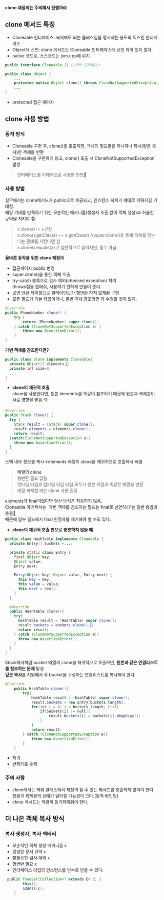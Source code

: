 **clone 재정의는 주의해서 진행하라**
## clone 메서드 특징
- Cloneable 인터페이스: 복제해도 되는 클래스임을 명시하는 용도의 믹스인 인터페이스
- Object에 선언: clone 메서드는 Cloneable 인터페이스에 선언 되어 있지 않다.
- native 코드로, 소스코드는 jvm.cpp에 위치
```java
public interface Cloneable {} //마커 인터페이스
```
```java
public class Object {
    ...
    protected native Object clone() throws CloneNotSupportedException;// 실제 선언된 위치
    ...
}
```
- protected 접근 제어자   
## clone 사용 방법
### 동작 방식
- Cloneable 구현 후, clone()을 호출하면, 객체의 필드들을 하나하나 복사(얕은 복사)한 객체를 반환 
- Cloneable을 구현하지 않고, clone() 호출 시 CloneNotSupportedException 발생
>인터페이스를 이례적으로 사용한 방법🤮

### 사용 방법  
실무에서는 clone메서드가 public으로 제공되고, 인스턴스 복제가 제대로 이뤄지길 기대함.  
해당 기대를 만족하기 위한 모순적인 메카니즘(생성자 호출 없이 객체 생성)과 허술한 규약을 지켜야 함.
>x.clone() != x //참  
x.clone().getClass() == x.getClass() //super.clone()을 통해 객체를 얻는다는 관례를 지킨다면 참  
x.clone().equals(x) // 일반적으로 참이지만, 필수 아님.

**올바른 동작을 위한 clone 재정의** 
- 접근제어자 public 변경
- super.clone()을 통한 객체 호출
- try-catch 블록으로 검사 예외(checked exception) 처리  
throws절을 없애줘, 사용하기 편하게 만들어 준다.
- 공변 반환 타이핑으로 클라이언트가 형변환 하지 않게끔 구현.
- 모든 필드가 기본 타입이거나, 불변 객체 참조라면 더 수정할 것이 없다.
```java
@Override 
public PhoneNumber clone() {
	try {
		return (PhoneNumber) super.clone();
	} catch (CloneNotSupportedException e) {
		throw new AssertionError(); 
	}
}
```
**가변 객체를 참조한다면?**

```java
public class Stack implements Cloneable{
  private Object[] elements;🤮
  private int size=0;
  ...
}
```
- **clone의 재귀적 호출**  
  clone을 사용한다면, 원본 elements를 똑같이 참조하기 때문에 원본과 복제본이 서로 영향을 받음.👎  

```java
@Override
public Stack clone() {
  try {
    Stack result = (Stack) super.clone();
    result.elements = elements.clone();
    return result;
  }catch(CloneNotSupportedException e){
    throw new AssertionError();
  }
}
```
스택 내부 정보를 복사→elements 배열의 clone을 재귀적으로 호출해서 해결
>**배열의 clone**  
>형변환 필요 없음   
런타임 타입과 컴파일 타임 타입 모두가 원본 배열과 똑같은 배열을 반환  
> 배열 복제할 때는 clone 사용 권장
> 
elements가 final이었다면 앞선 방식은 작동하지 않음.  
Cloneable 아키텍처는 '가변 객체를 참조하는 필드는 final로 선언하라'는 일반 용법과 충돌🤮  
때문에 일부 필드에서 final 한정자를 제거해야 할 수도 있다.
- **clone의 재귀적 호출 만으로 충분하지 않을 때**
```java
public class HashTable implements Cloneable {
  private Entry[] buckets =...;

  private static class Entry {
    final Object key;
    Object value;
    Entry next;

    Entry(Object key, Object value, Entry next) {
      this.key = key;
      this.value = value;
      this.next = next;
    }
  }
  
  @Override
  public HashTable clone(){
    try{
      HashTable result = (HashTable) super.clone();
      result.buckets = buckets.clone();🤮
      return result;
    } catch (CloneNotSupportedException e){
      throw new AssertionError();
    }
  }
}
```
Stack에서처럼 bucket 배열의 clone을 재귀적으로 호출하면, **원본과 같은 연결리스트를 참조하는 문제** 발생  
**깊은 복사**를 지원해서 각 bucket을 구성하는 연결리스트를 복사해야 한다.  
```java
@Override
	public HashTable clone(){
		try{
			HashTable result = (HashTable) super.clone();
			result.buckets = new Entry[buckets.length];
			for(int i = 0; i < buckets.length; i++){
				if(buckets[i] != null){
					result.buckets[i] = buckets[i].deepCopy();
				}
			}
			return result;
		} catch (CloneNotSupportedException e){
			throw new AssertionError();
		}
	}
```
- 재귀
- 반복자로 순회

### 주의 사항
- clone에서는 하위 클래스에서 재정의 될 수 있는 메서드를 호출하지 않아야 한다.  
원본과 복제본의 상태가 달라질 가능성이 크다.(동적 바인딩)  
- clone 메서드는 적절히 동기화해줘야 한다.  

## 더 나은 객체 복사 방식
### 복사 생성자, 복사 팩터리
- 모순적인 객체 생성 메커니즘 x
- 엉성한 문서 규약 x
- 불필요한 검사 예외 x
- 형변환 필요 x
- 인터페이스 타입의 인스턴스를 인수로 받을 수 있다.
```java
 public TreeSet(Collection<? extends E> c) {
        this();
        addAll(c);
    }
```
